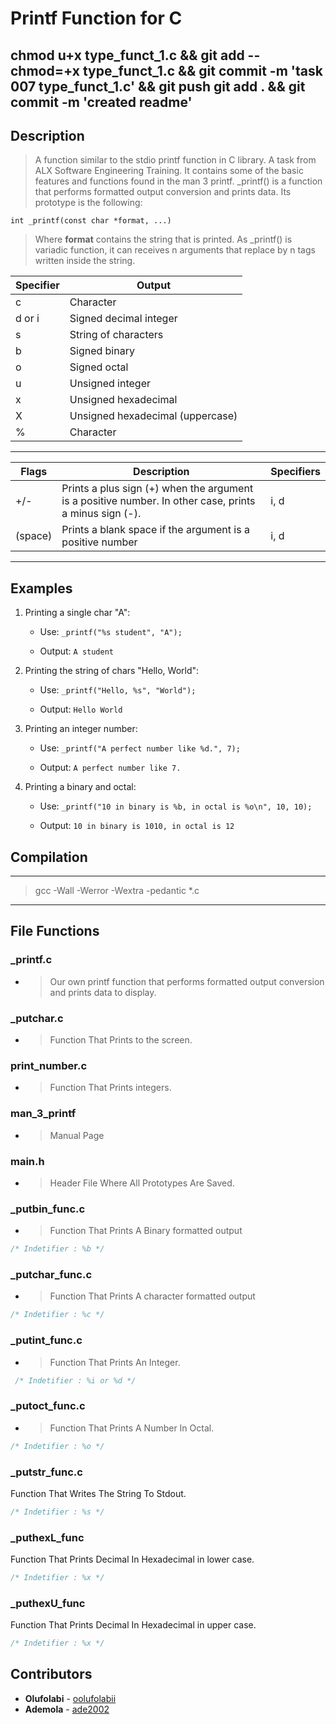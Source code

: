# Printf Function for C
chmod u+x type_funct_1.c && git add --chmod=+x type_funct_1.c && git commit -m 'task 007 type_funct_1.c' && git push
git add . && git commit -m 'created readme'
---

## Description

> A function similar to the stdio printf function in C library. A task from ALX Software Engineering Training.
>It contains some of the basic features and functions found in the man 3 printf.
>_printf() is a function that performs formatted output conversion and prints data. Its prototype is the following:

    int _printf(const char *format, ...)

>Where **format** contains the string that is printed. As _printf() is variadic function, it can receives n arguments that replace by n tags written inside the string.

| Specifier | Output |
| ------------- | ------------- |
| c  | Character  |
| d or i | Signed decimal integer |
| s  | String of characters  |
| b  | Signed binary  |
| o  | Signed octal  |
| u  | Unsigned integer  |
| x  | Unsigned hexadecimal  |
| X  | Unsigned hexadecimal (uppercase)  |
| %  | Character  |

---

| Flags | Description | Specifiers |
| ------------- | ------------- | ------------- |
| +/-  | Prints a plus sign (+) when the argument is a positive number. In other case, prints a minus sign (-). | i, d |
| (space) | Prints a blank space if the argument is a positive number | i, d |

---

## Examples

1. Printing a single char "A":
    + Use: `_printf("%s student", "A");`

    + Output: `A student`

2. Printing the string of chars "Hello, World":
    + Use: `_printf("Hello, %s", "World");`

    + Output: `Hello World`

3. Printing an integer number:
    + Use: `_printf("A perfect number like %d.", 7);`

    + Output: `A perfect number like 7.`

4. Printing a binary and octal:

    + Use: `_printf("10 in binary is %b, in octal is %o\n", 10, 10);`

    + Output: `10 in binary is 1010, in octal is 12`

## Compilation

---
> gcc -Wall -Werror -Wextra -pedantic *.c

---

## File Functions

### _printf.c

+ >Our own printf function that performs formatted output conversion and prints data to display.

### _putchar.c

+ >Function That Prints to the screen.

### print_number.c

+ >Function That Prints integers.

### man_3_printf

+ >Manual Page

### main.h

+ >Header File Where All Prototypes Are Saved.

### _putbin_func.c

+ >Function That Prints A Binary formatted output

```c
/* Indetifier : %b */
```

### _putchar_func.c

+ >Function That Prints A character formatted output

``` c
/* Indetifier : %c */
```

### _putint_func.c

+ >Function That Prints An Integer.

```c
 /* Indetifier : %i or %d */
```

### _putoct_func.c

+ >Function That Prints A Number In Octal.

```c
/* Indetifier : %o */
```

### _putstr_func.c

Function That Writes The String To Stdout.

```c
/* Indetifier : %s */
```

### _puthexL_func
Function That Prints Decimal In Hexadecimal in lower case.
```c
/* Indetifier : %x */
```

### _puthexU_func
Function That Prints Decimal In Hexadecimal in upper case.
```c
/* Indetifier : %x */
```

## Contributors

+ **Olufolabi** - [oolufolabii](github.com/oolufolabii/)
+ **Ademola** - [ade2002](https://github.com/Ade2002/)
